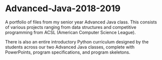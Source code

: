 # Advanced-Java-2018-2019
A portfolio of files from my senior year Advanced Java class. This consists of various projects ranging from data structures and competitive programming from ACSL (American Computer Science League). 

There is also an entire introductory Python curriculum designed by the students across our two Advanced Java classes, complete with PowerPoints, program specifications, and program skeletons.
